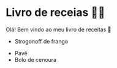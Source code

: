 # Livro de receias :man_cook:

Olá! Bem vindo ao meu livro de receitas :wave:

- Strogonoff de frango

* Pavê
* Bolo de cenoura
